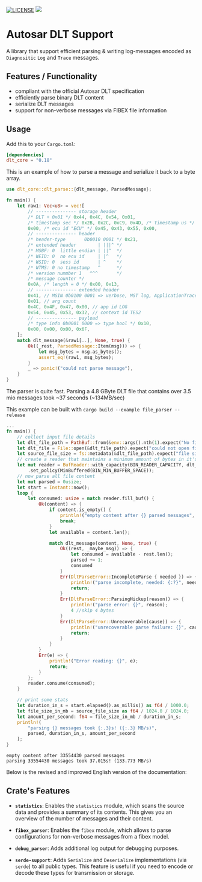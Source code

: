 [![LICENSE](https://img.shields.io/github/license/esrlabs/dlt-core?color=blue)](LICENSE.txt)
[![](https://github.com/esrlabs/dlt-core/workflows/CI/badge.svg)](https://github.com/esrlabs/dlt-core/actions)

# Autosar DLT Support

A library that support efficient parsing & writing log-messages encoded as `Diagnositic` `Log` and `Trace` messages.

## Features / Functionality

* compliant with the official Autosar DLT specification
* efficiently parse binary DLT content
* serialize DLT messages
* support for non-verbose messages via FIBEX file information

## Usage

Add this to your `Cargo.toml`:

```toml
[dependencies]
dlt_core = "0.18"
```

This is an example of how to parse a message and serialize it back to a byte array.

```rust
use dlt_core::dlt_parse::{dlt_message, ParsedMessage};

fn main() {
    let raw1: Vec<u8> = vec![
        // --------------- storage header
        /* DLT + 0x01 */ 0x44, 0x4C, 0x54, 0x01,
        /* timestamp sec */ 0x2B, 0x2C, 0xC9, 0x4D, /* timestamp us */ 0x7A, 0xE8, 0x01,
        0x00, /* ecu id "ECU" */ 0x45, 0x43, 0x55, 0x00,
        // --------------- header
        /* header-type       0b0010 0001 */ 0x21,
        /* extended header        | |||^ */
        /* MSBF: 0  little endian | ||^  */
        /* WEID: 0  no ecu id     | |^   */
        /* WSID: 0  sess id       | ^    */
        /* WTMS: 0 no timestamp   ^      */
        /* version nummber 1   ^^^       */
        /* message counter */
        0x0A, /* length = 0 */ 0x00, 0x13,
        // --------------- extended header
        0x41, // MSIN 0b0100 0001 => verbose, MST log, ApplicationTraceType::State
        0x01, // arg count
        0x4C, 0x4F, 0x47, 0x00, // app id LOG
        0x54, 0x45, 0x53, 0x32, // context id TES2
        // --------------- payload
        /* type info 0b0001 0000 => type bool */ 0x10,
        0x00, 0x00, 0x00, 0x6F,
    ];
    match dlt_message(&raw1[..], None, true) {
        Ok((_rest, ParsedMessage::Item(msg))) => {
            let msg_bytes = msg.as_bytes();
            assert_eq!(raw1, msg_bytes);
        }
        _ => panic!("could not parse message"),
    }
}
```

The parser is quite fast. Parsing a 4.8 GByte DLT file that contains over 3.5 mio messages took ~37 seconds (~134MB/sec)

This example can be built with `cargo build --example file_parser --release`

```rust
...
fn main() {
    // collect input file details
    let dlt_file_path = PathBuf::from(&env::args().nth(1).expect("No filename given"));
    let dlt_file = File::open(&dlt_file_path).expect("could not open file");
    let source_file_size = fs::metadata(&dlt_file_path).expect("file size error").len();
    // create a reader that maintains a minimum amount of bytes in it's buffer
    let mut reader = BufReader::with_capacity(BIN_READER_CAPACITY, dlt_file)
        .set_policy(MinBuffered(BIN_MIN_BUFFER_SPACE));
    // now parse all file content
    let mut parsed = 0usize;
    let start = Instant::now();
    loop {
        let consumed: usize = match reader.fill_buf() {
            Ok(content) => {
                if content.is_empty() {
                    println!("empty content after {} parsed messages", parsed);
                    break;
                }
                let available = content.len();

                match dlt_message(content, None, true) {
                    Ok((rest, _maybe_msg)) => {
                        let consumed = available - rest.len();
                        parsed += 1;
                        consumed
                    }
                    Err(DltParseError::IncompleteParse { needed }) => {
                        println!("parse incomplete, needed: {:?}", needed);
                        return;
                    }
                    Err(DltParseError::ParsingHickup(reason)) => {
                        println!("parse error: {}", reason);
                        4 //skip 4 bytes
                    }
                    Err(DltParseError::Unrecoverable(cause)) => {
                        println!("unrecoverable parse failure: {}", cause);
                        return;
                    }
                }
            }
            Err(e) => {
                println!("Error reading: {}", e);
                return;
            }
        };
        reader.consume(consumed);
    }

    // print some stats
    let duration_in_s = start.elapsed().as_millis() as f64 / 1000.0;
    let file_size_in_mb = source_file_size as f64 / 1024.0 / 1024.0;
    let amount_per_second: f64 = file_size_in_mb / duration_in_s;
    println!(
        "parsing {} messages took {:.3}s! ({:.3} MB/s)",
        parsed, duration_in_s, amount_per_second
    );
}
```

```
empty content after 33554430 parsed messages
parsing 33554430 messages took 37.015s! (133.773 MB/s)
```

Below is the revised and improved English version of the documentation:

## Crate's Features

- **`statistics`**: Enables the `statistics` module, which scans the source data and provides a summary of its contents. This gives you an overview of the number of messages and their content.

- **`fibex_parser`**: Enables the `fibex` module, which allows to parse configurations for non-verbose messages from a fibex model.

- **`debug_parser`**: Adds additional log output for debugging purposes.

- **`serde-support`**: Adds `Serialize` and `Deserialize` implementations (via `serde`) to all public types. This feature is useful if you need to encode or decode these types for transmission or storage.